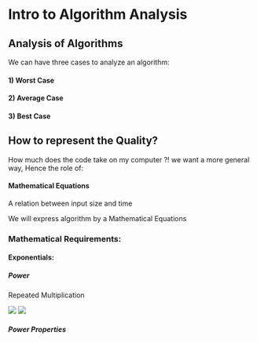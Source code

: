 # Intro to Algorithm Analysis

## Analysis of Algorithms

We can have three cases to analyze an algorithm: 

#### 1) Worst Case 

#### 2) Average Case 

#### 3) Best Case

## How to represent the Quality?

How much does the code take on my computer ?! we want a more general way, Hence the role of:

#### Mathematical Equations 

A relation between input size and time

We will express algorithm by a Mathematical Equations

### Mathematical Requirements: 

#### Exponentials:

##### Power

Repeated Multiplication 

<img src="https://render.githubusercontent.com/render/math?math=a^n= a*a*a..............">

<img src="https://render.githubusercontent.com/render/math?math=2^3= 2*2*2=8">

##### Power Properties




